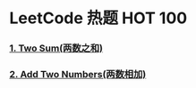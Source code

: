 # LeetCode 热题 HOT 100

### [1. Two Sum(两数之和)](./all/1-100/1-two-sum.md)


### [2. Add Two Numbers(两数相加)](./all/1-100/2-add-two-numbers.md)
